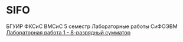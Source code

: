 # SIFO
БГУИР ФКСиС ВМСиС 5 семестр
Лабораторные работы СиФОЭВМ
[Лабораторная работа 1 - 8-разрядный сумматор](№1)
